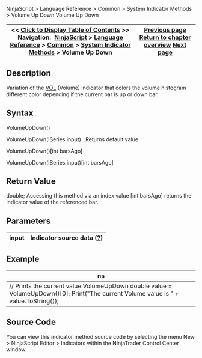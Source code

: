 ﻿
NinjaScript > Language Reference > Common > System Indicator Methods > Volume Up Down
Volume Up Down

| << [Click to Display Table of Contents](volume_up_down.md) >> **Navigation:**     [NinjaScript](ninjascript-1.md) > [Language Reference](language_reference_wip-1.md) > [Common](common-1.md) > [System Indicator Methods](indicators-1.md) > Volume Up Down | [Previous page](volume_rate_of_change_vroc-1.md) [Return to chapter overview](indicators-1.md) [Next page](vortex-1.md) |
| --- | --- |

## Description
Variation of the [VOL](volume-1.md) (Volume) indicator that colors the volume histogram different color depending if the current bar is up or down bar.

## Syntax
VolumeUpDown()  

VolumeUpDown(ISeries<double> input)
 
Returns default value  

VolumeUpDown()[int barsAgo]  

VolumeUpDown(ISeries<double> input)[int barsAgo]

## Return Value
double; Accessing this method via an index value [int barsAgo] returns the indicator value of the referenced bar.

## Parameters
| input | Indicator source data ([?](valid_input_data_for_indicator-1.md)) |
| --- | --- |

## Example
| ns |
| --- |
| // Prints the current value VolumeUpDown double value = VolumeUpDown()[0]; Print("The current Volume value is " + value.ToString()); |

## Source Code
You can view this indicator method source code by selecting the menu New > NinjaScript Editor > Indicators within the NinjaTrader Control Center window.
